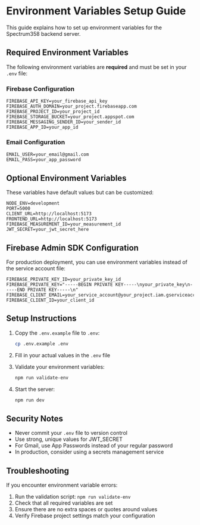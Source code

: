 # Environment Variables Setup Guide

This guide explains how to set up environment variables for the Spectrum358 backend server.

## Required Environment Variables

The following environment variables are **required** and must be set in your `.env` file:

### Firebase Configuration
```env
FIREBASE_API_KEY=your_firebase_api_key
FIREBASE_AUTH_DOMAIN=your_project.firebaseapp.com
FIREBASE_PROJECT_ID=your_project_id
FIREBASE_STORAGE_BUCKET=your_project.appspot.com
FIREBASE_MESSAGING_SENDER_ID=your_sender_id
FIREBASE_APP_ID=your_app_id
```

### Email Configuration
```env
EMAIL_USER=your_email@gmail.com
EMAIL_PASS=your_app_password
```

## Optional Environment Variables

These variables have default values but can be customized:

```env
NODE_ENV=development
PORT=5000
CLIENT_URL=http://localhost:5173
FRONTEND_URL=http://localhost:5173
FIREBASE_MEASUREMENT_ID=your_measurement_id
JWT_SECRET=your_jwt_secret_here
```

## Firebase Admin SDK Configuration

For production deployment, you can use environment variables instead of the service account file:

```env
FIREBASE_PRIVATE_KEY_ID=your_private_key_id
FIREBASE_PRIVATE_KEY="-----BEGIN PRIVATE KEY-----\nyour_private_key\n-----END PRIVATE KEY-----\n"
FIREBASE_CLIENT_EMAIL=your_service_account@your_project.iam.gserviceaccount.com
FIREBASE_CLIENT_ID=your_client_id
```

## Setup Instructions

1. Copy the `.env.example` file to `.env`:
   ```bash
   cp .env.example .env
   ```

2. Fill in your actual values in the `.env` file

3. Validate your environment variables:
   ```bash
   npm run validate-env
   ```

4. Start the server:
   ```bash
   npm run dev
   ```

## Security Notes

- Never commit your `.env` file to version control
- Use strong, unique values for JWT_SECRET
- For Gmail, use App Passwords instead of your regular password
- In production, consider using a secrets management service

## Troubleshooting

If you encounter environment variable errors:

1. Run the validation script: `npm run validate-env`
2. Check that all required variables are set
3. Ensure there are no extra spaces or quotes around values
4. Verify Firebase project settings match your configuration
